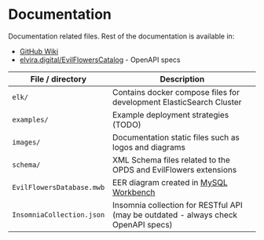 # Documentation

Documentation related files. Rest of the documentation is available in:

- [GitHub Wiki](https://github.com/EvilFlowersCatalog/EvilFlowersCatalog/wiki)
- [elvira.digital/EvilFlowersCatalog](https://elvira.digital/EvilFlowersCatalog/) - OpenAPI specs

| File / directory          | Description                                                                         |
|---------------------------|-------------------------------------------------------------------------------------|
| `elk/`                    | Contains docker compose files for development ElasticSearch Cluster                 |
| `examples/`               | Example deployment strategies (TODO)                                                |
| `images/`                 | Documentation static files such as logos and diagrams                               |
| `schema/`                 | XML Schema files related to the OPDS and EvilFlowers extensions                     |
| `EvilFlowersDatabase.mwb` | EER diagram created in [MySQL Workbench](https://www.mysql.com/products/workbench/) |
| `InsomniaCollection.json` | Insomnia collection for RESTful API (may be outdated - always check OpenAPI specs)  |
